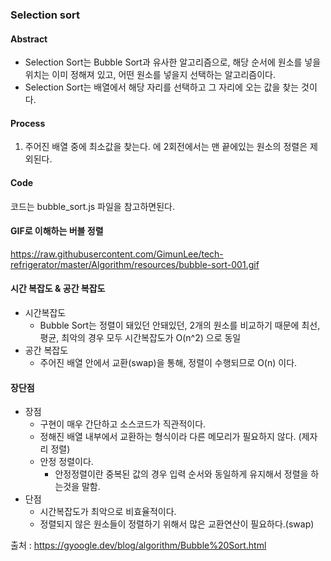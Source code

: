 ### Selection sort
#### Abstract
- Selection Sort는 Bubble Sort과 유사한 알고리즘으로, 해당 순서에 원소를 넣을 위치는 이미 정해져 있고, 어떤 원소를 넣을지 선택하는 알고리즘이다.
- Selection Sort는 배열에서 해당 자리를 선택하고 그 자리에 오는 값을 찾는 것이다.

#### Process
1. 주어진 배열 중에 최소값을 찾는다.
에 2회전에서는 맨 끝에있는 원소의 정렬은 제외된다.

#### Code
코드는 bubble_sort.js 파일을 참고하면된다.

#### GIF로 이해하는 버블 정렬
https://raw.githubusercontent.com/GimunLee/tech-refrigerator/master/Algorithm/resources/bubble-sort-001.gif

#### 시간 복잡도 & 공간 복잡도
 - 시간복잡도
    - Bubble Sort는 정렬이 돼있던 안돼있던, 2개의 원소를 비교하기 때문에 최선, 평균, 최악의 경우 모두 시간복잡도가 O(n^2) 으로 동일
 - 공간 복잡도
   - 주어진 배열 안에서 교환(swap)을 통해, 정렬이 수행되므로 O(n) 이다.

#### 장단점

- 장점
  - 구현이 매우 간단하고 소스코드가 직관적이다.
  - 정해진 배열 내부에서 교환하는 형식이라 다른 메모리가 필요하지 않다. (제자리 정렬)
  - 안정 정렬이다. 
    - 안정정렬이란 중복된 값의 경우 입력 순서와 동일하게 유지해서 정렬을 하는것을 말함.
- 단점
  - 시간복잡도가 최악으로 비효율적이다.
  - 정렬되지 않은 원소들이 정렬하기 위해서 많은 교환연산이 필요하다.(swap)

출처 : https://gyoogle.dev/blog/algorithm/Bubble%20Sort.html